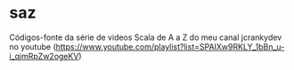 saz
===

Códigos-fonte da série de videos Scala de A a Z do meu canal jcrankydev no youtube (https://www.youtube.com/playlist?list=SPAIXw9RKLY_1bBn_u-i_qjmRpZw2ogeKV)
